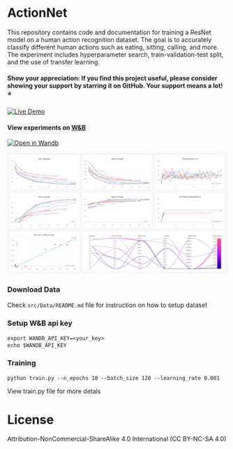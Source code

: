 # ActionNet
This repository contains code and documentation for training a ResNet model on a human action recognition dataset. The goal is to accurately classify different human actions such as eating, sitting, calling, and more. The experiment includes hyperparameter search, train-validation-test split, and the use of transfer learning.

#### Show your appreciation: If you find this project useful, please consider showing your support by starring it on GitHub. Your support means a lot! :star:

[![Live Demo](https://img.shields.io/badge/Live%20Demo-Link-green.svg)](https://www.shamimahamed.com/actionnet)

#### View experiments on [W&B](https://wandb.ai/shamim/ActionNet)
[![Open in Wandb](https://img.shields.io/badge/Open%20in-Wandb-blue)](https://wandb.ai/shamim/ActionNet)

![](Images/wandb.jpg?raw=true)

### Download Data
Check `src/Data/README.md` file for instruction on how to setup dataset

### Setup W&B api key
``` CLI
export WANDB_API_KEY=<your_key>
echo $WANDB_API_KEY
```

### Training
``` CLI
python train.py --n_epochs 10 --batch_size 128 --learning_rate 0.001
```
View train.py file for more detals


# License
Attribution-NonCommercial-ShareAlike 4.0 International (CC BY-NC-SA 4.0)



